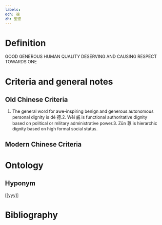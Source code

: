 ```yaml
---
labels: 
och: 德
zh: 聖德
---
```


# Definition
GOOD GENEROUS HUMAN QUALITY DESERVING AND CAUSING RESPECT  TOWARDS ONE
# Criteria and general notes
## Old Chinese Criteria
1. The general word for awe-inspiring benign and generous autonomous personal dignity is dé 德.2. Wēi 威 is functional authoritative dignity based on political or military administrative power.3. Zūn 尊 is hierarchic dignity based on high formal social status.
## Modern Chinese Criteria

# Ontology

## Hyponym
[[yyy]]
# Bibliography